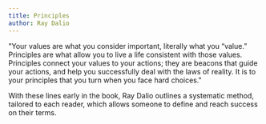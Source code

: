 ```yaml
---
title: Principles
author: Ray Dalio
---
```


"Your values are what you consider important, literally what you “value.” Principles are what allow
you to live a life consistent with those values. Principles connect your values to your actions; they
are beacons that guide your actions, and help you successfully deal with the laws of reality. It is
to your principles that you turn when you face hard choices."

With these lines early in the book, Ray Dalio outlines a systematic method, tailored to each reader, which allows someone to define
and reach success on their terms. 
